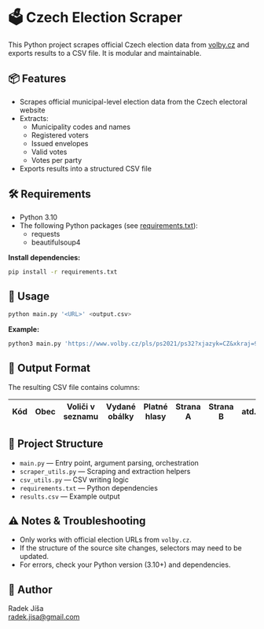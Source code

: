 # 🗳️ Czech Election Scraper

This Python project scrapes official Czech election data from [volby.cz](https://www.volby.cz) and exports results to a CSV file. It is modular and maintainable.

## 📦 Features

- Scrapes official municipal-level election data from the Czech electoral website
- Extracts:
  - Municipality codes and names
  - Registered voters
  - Issued envelopes
  - Valid votes
  - Votes per party
- Exports results into a structured CSV file

## 🛠 Requirements

- Python 3.10
- The following Python packages (see [requirements.txt](requirements.txt)):
  - requests
  - beautifulsoup4

**Install dependencies:**

```bash
pip install -r requirements.txt
```

## 🚀 Usage

```bash
python main.py '<URL>' <output.csv>
```

**Example:**

```bash
python3 main.py 'https://www.volby.cz/pls/ps2021/ps32?xjazyk=CZ&xkraj=9&xnumnuts=5301' results.csv
```

## 📂 Output Format

The resulting CSV file contains columns:

| Kód | Obec | Voliči v seznamu | Vydané obálky | Platné hlasy | Strana A | Strana B | atd. |
| --- | ---- | ---------------- | ------------- | ------------ | -------- | -------- | ---- |

## 🧩 Project Structure

- `main.py` — Entry point, argument parsing, orchestration
- `scraper_utils.py` — Scraping and extraction helpers
- `csv_utils.py` — CSV writing logic
- `requirements.txt` — Python dependencies
- `results.csv` — Example output

## ⚠️ Notes & Troubleshooting

- Only works with official election URLs from `volby.cz`.
- If the structure of the source site changes, selectors may need to be updated.
- For errors, check your Python version (3.10+) and dependencies.

## 📄 Author

Radek Jíša  
radek.jisa@gmail.com

